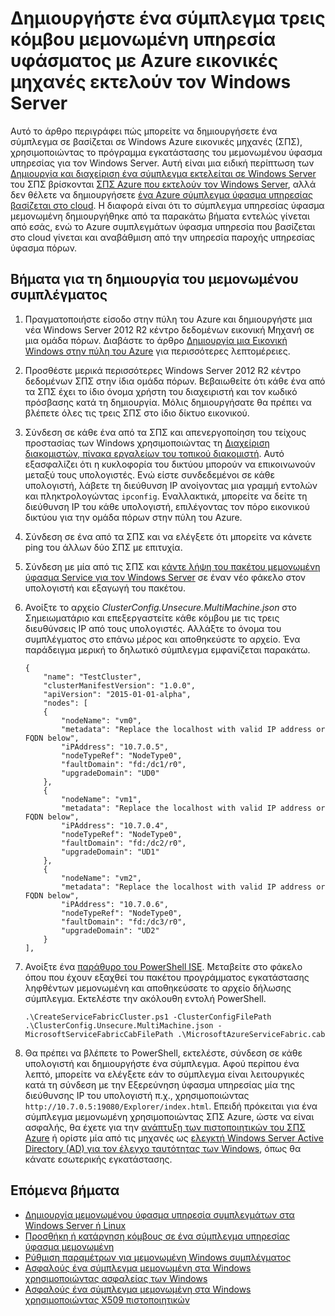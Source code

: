 <properties
   pageTitle="Δημιουργήστε ένα σύμπλεγμα μεμονωμένη με ΣΠΣ Azure με Windows | Microsoft Azure"
   description="Μάθετε πώς μπορείτε να δημιουργήσετε και να διαχειριστείτε ένα σύμπλεγμα ύφασμα Azure Service στην Azure εικονικές μηχανές εκτελούν τον Windows Server."
   services="service-fabric"
   documentationCenter=".net"
   authors="dsk-2015"
   manager="timlt"
   editor=""/>

<tags
   ms.service="service-fabric"
   ms.devlang="dotnet"
   ms.topic="article"
   ms.tgt_pltfrm="NA"
   ms.workload="NA"
   ms.date="08/05/2016"
   ms.author="dkshir;chackdan"/>



# <a name="create-a-three-node-standalone-service-fabric-cluster-with-azure-virtual-machines-running-windows-server"></a>Δημιουργήστε ένα σύμπλεγμα τρεις κόμβου μεμονωμένη υπηρεσία υφάσματος με Azure εικονικές μηχανές εκτελούν τον Windows Server

Αυτό το άρθρο περιγράφει πώς μπορείτε να δημιουργήσετε ένα σύμπλεγμα σε βασίζεται σε Windows Azure εικονικές μηχανές (ΣΠΣ), χρησιμοποιώντας το πρόγραμμα εγκατάστασης του μεμονωμένου ύφασμα υπηρεσίας για τον Windows Server. Αυτή είναι μια ειδική περίπτωση των [Δημιουργία και διαχείριση ένα σύμπλεγμα εκτελείται σε Windows Server](service-fabric-cluster-creation-for-windows-server.md) του ΣΠΣ βρίσκονται [ΣΠΣ Azure που εκτελούν τον Windows Server](../virtual-machines/virtual-machines-windows-hero-tutorial.md), αλλά δεν θέλετε να δημιουργήσετε [ένα Azure σύμπλεγμα ύφασμα υπηρεσίας βασίζεται στο cloud](service-fabric-cluster-creation-via-portal.md). Η διαφορά είναι ότι το σύμπλεγμα υπηρεσίας ύφασμα μεμονωμένη δημιουργήθηκε από τα παρακάτω βήματα εντελώς γίνεται από εσάς, ενώ το Azure συμπλεγμάτων ύφασμα υπηρεσία που βασίζεται στο cloud γίνεται και αναβάθμιση από την υπηρεσία παροχής υπηρεσίας ύφασμα πόρων.


## <a name="steps-to-create-the-standalone-cluster"></a>Βήματα για τη δημιουργία του μεμονωμένου συμπλέγματος

1. Πραγματοποιήστε είσοδο στην πύλη του Azure και δημιουργήστε μια νέα Windows Server 2012 R2 κέντρο δεδομένων εικονική Μηχανή σε μια ομάδα πόρων. Διαβάστε το άρθρο [Δημιουργία μια Εικονική Windows στην πύλη του Azure](../virtual-machines/virtual-machines-windows-hero-tutorial.md) για περισσότερες λεπτομέρειες.
2. Προσθέστε μερικά περισσότερες Windows Server 2012 R2 κέντρο δεδομένων ΣΠΣ στην ίδια ομάδα πόρων. Βεβαιωθείτε ότι κάθε ένα από τα ΣΠΣ έχει το ίδιο όνομα χρήστη του διαχειριστή και τον κωδικό πρόσβασης κατά τη δημιουργία. Μόλις δημιουργήσατε θα πρέπει να βλέπετε όλες τις τρεις ΣΠΣ στο ίδιο δίκτυο εικονικού.
3. Σύνδεση σε κάθε ένα από τα ΣΠΣ και απενεργοποίηση του τείχους προστασίας των Windows χρησιμοποιώντας τη [Διαχείριση διακομιστών, πίνακα εργαλείων του τοπικού διακομιστή](https://technet.microsoft.com/library/jj134147.aspx). Αυτό εξασφαλίζει ότι η κυκλοφορία του δικτύου μπορούν να επικοινωνούν μεταξύ τους υπολογιστές. Ενώ είστε συνδεδεμένοι σε κάθε υπολογιστή, λάβετε τη διεύθυνση IP ανοίγοντας μια γραμμή εντολών και πληκτρολογώντας `ipconfig`. Εναλλακτικά, μπορείτε να δείτε τη διεύθυνση IP του κάθε υπολογιστή, επιλέγοντας τον πόρο εικονικού δικτύου για την ομάδα πόρων στην πύλη του Azure.
4. Σύνδεση σε ένα από τα ΣΠΣ και να ελέγξετε ότι μπορείτε να κάνετε ping του άλλων δύο ΣΠΣ με επιτυχία.
5. Σύνδεση με μία από τις ΣΠΣ και [κάντε λήψη του πακέτου μεμονωμένη ύφασμα Service για τον Windows Server](http://go.microsoft.com/fwlink/?LinkId=730690) σε έναν νέο φάκελο στον υπολογιστή και εξαγωγή του πακέτου.
6. Ανοίξτε το αρχείο *ClusterConfig.Unsecure.MultiMachine.json* στο Σημειωματάριο και επεξεργαστείτε κάθε κόμβου με τις τρεις διευθύνσεις IP από τους υπολογιστές. Αλλάξτε το όνομα του συμπλέγματος στο επάνω μέρος και αποθηκεύστε το αρχείο.  Ένα παράδειγμα μερική το δηλωτικό σύμπλεγμα εμφανίζεται παρακάτω.

    ```
    {
        "name": "TestCluster",
        "clusterManifestVersion": "1.0.0",
        "apiVersion": "2015-01-01-alpha",
        "nodes": [
        {
            "nodeName": "vm0",
            "metadata": "Replace the localhost with valid IP address or FQDN below",
            "iPAddress": "10.7.0.5",
            "nodeTypeRef": "NodeType0",
            "faultDomain": "fd:/dc1/r0",
            "upgradeDomain": "UD0"
        },
        {
            "nodeName": "vm1",
            "metadata": "Replace the localhost with valid IP address or FQDN below",
            "iPAddress": "10.7.0.4",
            "nodeTypeRef": "NodeType0",
            "faultDomain": "fd:/dc2/r0",
            "upgradeDomain": "UD1"
        },
        {
            "nodeName": "vm2",
            "metadata": "Replace the localhost with valid IP address or FQDN below",
            "iPAddress": "10.7.0.6",
            "nodeTypeRef": "NodeType0",
            "faultDomain": "fd:/dc3/r0",
            "upgradeDomain": "UD2"
        }
    ],
    ```

7. Ανοίξτε ένα [παράθυρο του PowerShell ISE](https://msdn.microsoft.com/powershell/scripting/core-powershell/ise/introducing-the-windows-powershell-ise). Μεταβείτε στο φάκελο όπου που έχουν εξαχθεί του πακέτου προγράμματος εγκατάστασης ληφθέντων μεμονωμένη και αποθηκεύσατε το αρχείο δήλωσης σύμπλεγμα. Εκτελέστε την ακόλουθη εντολή PowerShell.

    ```
    .\CreateServiceFabricCluster.ps1 -ClusterConfigFilePath .\ClusterConfig.Unsecure.MultiMachine.json -MicrosoftServiceFabricCabFilePath .\MicrosoftAzureServiceFabric.cab
    ```

8. Θα πρέπει να βλέπετε το PowerShell, εκτελέστε, σύνδεση σε κάθε υπολογιστή και δημιουργήστε ένα σύμπλεγμα. Αφού περίπου ένα λεπτό, μπορείτε να ελέγξετε εάν το σύμπλεγμα είναι λειτουργικές κατά τη σύνδεση με την Εξερεύνηση ύφασμα υπηρεσίας μία της διεύθυνσης IP του υπολογιστή π.χ., χρησιμοποιώντας `http://10.7.0.5:19080/Explorer/index.html`. Επειδή πρόκειται για ένα σύμπλεγμα μεμονωμένη χρησιμοποιώντας ΣΠΣ Azure, ώστε να είναι ασφαλής, θα έχετε για την [ανάπτυξη των πιστοποιητικών του ΣΠΣ Azure](service-fabric-windows-cluster-x509-security.md) ή ορίστε μία από τις μηχανές ως [ελεγκτή Windows Server Active Directory (AD) για τον έλεγχο ταυτότητας των Windows](service-fabric-windows-cluster-windows-security.md), όπως θα κάνατε εσωτερικής εγκατάστασης.


## <a name="next-steps"></a>Επόμενα βήματα
- [Δημιουργία μεμονωμένου ύφασμα υπηρεσία συμπλεγμάτων στα Windows Server ή Linux](service-fabric-deploy-anywhere.md)
- [Προσθήκη ή κατάργηση κόμβους σε ένα σύμπλεγμα υπηρεσίας ύφασμα μεμονωμένη](service-fabric-cluster-windows-server-add-remove-nodes.md)
- [Ρύθμιση παραμέτρων για μεμονωμένη Windows συμπλέγματος](service-fabric-cluster-manifest.md)
- [Ασφαλούς ένα σύμπλεγμα μεμονωμένη στα Windows χρησιμοποιώντας ασφαλείας των Windows](service-fabric-windows-cluster-windows-security.md)
- [Ασφαλούς ένα σύμπλεγμα μεμονωμένη στα Windows χρησιμοποιώντας X509 πιστοποιητικών](service-fabric-windows-cluster-x509-security.md)
